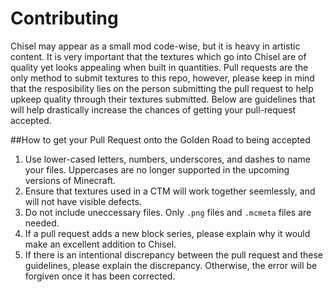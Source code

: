 # Contributing

Chisel may appear as a small mod code-wise, but it is heavy in artistic content. It is very important that the textures which go into Chisel are of quality yet looks appealing when built in quantities. Pull requests are the only method to submit textures to this repo, however, please keep in mind that the resposibility lies on the person submitting the pull request to help upkeep quality through their textures submitted. Below are guidelines that will help drastically increase the chances of getting your pull-request accepted.

##How to get your Pull Request onto the Golden Road to being accepted

1. Use lower-cased letters, numbers, underscores, and dashes to name your files. Uppercases are no longer supported in the upcoming versions of Minecraft.
2. Ensure that textures used in a CTM will work together seemlessly, and will not have visible defects.
3. Do not include uneccessary files. Only `.png` files and `.mcmeta` files are needed. 
4. If a pull request adds a new block series, please explain why it would make an excellent addition to Chisel.
5. If there is an intentional discrepancy between the pull request and these guidelines, please explain the discrepancy. Otherwise, the error will be forgiven once it has been corrected. 
